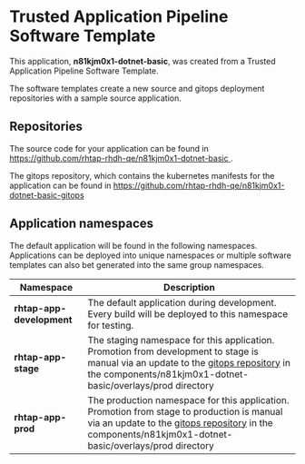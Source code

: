 # Trusted Application Pipeline Software Template

This application, **n81kjm0x1-dotnet-basic**, was created from a Trusted Application Pipeline Software Template.

The software templates create a new source and gitops deployment repositories with a sample source application. 

## Repositories

The source code for your application can be found in [https://github.com/rhtap-rhdh-qe/n81kjm0x1-dotnet-basic ](https://github.com/rhtap-rhdh-qe/n81kjm0x1-dotnet-basic ).
 
The gitops repository, which contains the kubernetes manifests for the application can be found in 
[https://github.com/rhtap-rhdh-qe/n81kjm0x1-dotnet-basic-gitops ](https://github.com/rhtap-rhdh-qe/n81kjm0x1-dotnet-basic-gitops ) 

## Application namespaces 

The default application will be found in the following namespaces. Applications can be deployed into unique namespaces or multiple software templates can also bet generated into the same group namespaces.  

|  Namespace   |  Description   |  
| -------- | -------- |   
| **rhtap-app-development** | The default application during development. Every build will be deployed to this namespace for testing. | 
| **rhtap-app-stage** | The staging namespace for this application. Promotion from development to stage is manual via an update to the [gitops repository](https://github.com/rhtap-rhdh-qe/n81kjm0x1-dotnet-basic-gitops ) in the components/n81kjm0x1-dotnet-basic/overlays/prod directory |  
| **rhtap-app-prod** | The production namespace for this application. Promotion from stage to production is manual via an update to the [gitops repository](https://github.com/rhtap-rhdh-qe/n81kjm0x1-dotnet-basic-gitops ) in the components/n81kjm0x1-dotnet-basic/overlays/prod directory | 